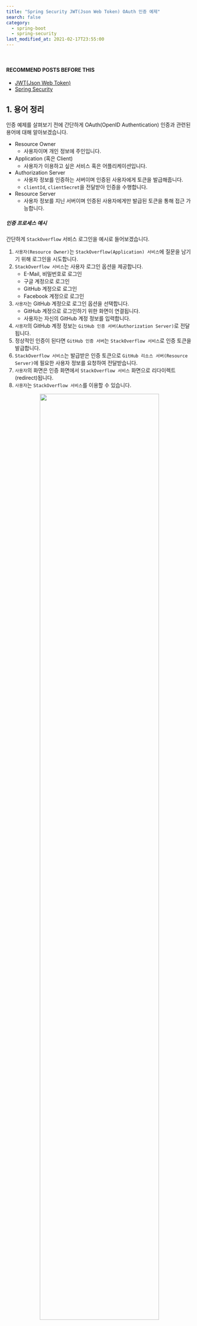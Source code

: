 ```yaml
---
title: "Spring Security JWT(Json Web Token) OAuth 인증 예제"
search: false
category:
  - spring-boot
  - spring-security
last_modified_at: 2021-02-17T23:55:00
---
```


<br>

#### RECOMMEND POSTS BEFORE THIS

* [JWT(Json Web Token)][json-web-token-link]
* [Spring Security][spring-security-link]

## 1. 용어 정리

인증 예제를 살펴보기 전에 간단하게 OAuth(OpenID Authentication) 인증과 관련된 용어에 대해 알아보겠습니다. 

* Resource Owner
    * 사용자이며 개인 정보에 주인입니다.
* Application (혹은 Client)
    * 사용자가 이용하고 싶은 서비스 혹은 어플리케이션입니다. 
* Authorization Server 
    * 사용자 정보를 인증하는 서버이며 인증된 사용자에게 토큰을 발급해줍니다. 
    * `clientId`, `clientSecret`을 전달받아 인증을 수행합니다.
* Resource Server 
    * 사용자 정보를 지닌 서버이며 인증된 사용자에게만 발급된 토큰을 통해 접근 가능합니다.

##### 인증 프로세스 예시

간단하게 `StackOverflow` 서비스 로그인을 예시로 들어보겠습니다. 

1. `사용자(Resource Owner)`는 `StackOverflow(Application) 서비스`에 질문을 남기기 위해 로그인을 시도합니다.
1. `StackOverflow 서비스`는 사용자 로그인 옵션을 제공합니다.
    * E-Mail, 비밀번호로 로그인
    * 구글 계정으로 로그인
    * GitHub 계정으로 로그인
    * Facebook 계정으로 로그인
1. `사용자`는 GitHub 계정으로 로그인 옵션을 선택합니다.
    * GitHub 계정으로 로그인하기 위한 화면이 연결됩니다.
    * 사용자는 자신의 GitHub 계정 정보를 입력합니다.
1. `사용자`의 GitHub 계정 정보는 `GitHub 인증 서버(Authorization Server)`로 전달됩니다.
1. 정상적인 인증이 된다면 `GitHub 인증 서버`는 `StackOverflow 서비스`로 인증 토큰을 발급합니다.
1. `StackOverflow 서비스`는 발급받은 인증 토큰으로 `GitHub 리소스 서버(Resource Server)`에 필요한 사용자 정보를 요청하여 전달받습니다.
1. `사용자`의 화면은 인증 화면에서 `StackOverflow 서비스` 화면으로 리다이렉트(redirect)됩니다. 
1. `사용자`는 `StackOverflow 서비스`를 이용할 수 있습니다.

<p align="center">
    <img src="/images/spring-security-example-1.JPG" width="80%">
</p>
<center>https://docs.pivotal.io/p-identity/1-14/grant-types.html</center>

## 2. 서비스 구조

이번 포스트에서 사용한 `spring-security-oauth2` 라이브러리 2.3.3.RELEASE 버전을 사용하면 인증 서버와 리소스 서버 기능을 구현할 수 있습니다. 
다음과 같은 서비스 인증 과정을 구현하였습니다. 

* 터미널에서 cURL 커맨드를 사용하였습니다.
* cURL 커맨드를 통해 인증 서버로 사용자 정보를 전달합니다.
* 인증 서버는 사용자 정보가 유효한지 확인합니다.
* 사용자 정보가 유효하다면 JWT 토큰을 생성 후 클라이언트에게 전달합니다.
* cURL 커맨드로 전달받은 토큰과 함께 리소스 서버에게 사용자 정보를 요청합니다. 
* 리소스 서버는 토큰이 유효한지, 권한은 충분한지 확인합니다. 
* 유효한 토큰인 경우 사용자 리소스를 클라이언트에게 전달합니다.

<p align="center">
    <img src="/images/spring-security-example-2.JPG" width="100%" class="image__border">
</p>

## 3. Authroization Server 구현

인증 서비스를 먼저 구현하겠습니다. 
다음과 같은 패키지 구조를 가지며 주요 클래스들을 위주로 살펴보겠습니다. 

```
./
├── Dockerfile
├── action-in-blog.iml
├── mvnw
├── mvnw.cmd
├── pom.xml
└── src
    ├── main
    │   ├── java
    │   │   └── blog
    │   │       └── in
    │   │           └── action
    │   │               ├── ActionInBlogApplication.java
    │   │               ├── converter
    │   │               │   └── StringListConverter.java
    │   │               ├── entity
    │   │               │   └── Member.java
    │   │               ├── repository
    │   │               │   └── MemberRepository.java
    │   │               ├── security
    │   │               │   ├── AuthorizationServer.java
    │   │               │   └── SecurityConfig.java
    │   │               └── service
    │   │                   └── MemberService.java
    │   └── resources
    │       └── application.yml
    └── test
        └── java
            └── blog
                └── in
                    └── action
                        └── ActionInBlogApplicationTests.java
```

### 3.1. application.yml

* H2 메모리 데이터베이스를 사용하였습니다.
* 8080 포트를 가집니다.

```yml
server:
  port: 8080
spring:
  h2:
    console:
      enabled: true
      path: /h2-console
  datasource:
    url: jdbc:h2:mem:testdb
    driver-class-name: org.h2.Driver
    username: sa
    password: 123
```

### 3.2. AuthorizationServer 클래스

* `@EnableAuthorizationServer` 애너테이션을 사용해 인증 서버 설정을 위한 빈(bean)으로 등록합니다. 
* `AuthorizationServerConfigurerAdapter` 클래스를 상속받아 인증 서버 구현에 필요한 기능을 확장합니다.
* 기타 설명은 가독성을 위해 코드에 주석으로 표시하였습니다.
    * `AuthenticationManager` 개념에 대한 이해가 부족한 분은 [Spring Security][spring-security-link] 포스트를 참고 바랍니다.

```java
package blog.in.action.security;

import lombok.RequiredArgsConstructor;
import org.springframework.context.annotation.Configuration;
import org.springframework.security.authentication.AuthenticationManager;
import org.springframework.security.crypto.password.PasswordEncoder;
import org.springframework.security.oauth2.config.annotation.configurers.ClientDetailsServiceConfigurer;
import org.springframework.security.oauth2.config.annotation.web.configuration.AuthorizationServerConfigurerAdapter;
import org.springframework.security.oauth2.config.annotation.web.configuration.EnableAuthorizationServer;
import org.springframework.security.oauth2.config.annotation.web.configurers.AuthorizationServerEndpointsConfigurer;
import org.springframework.security.oauth2.provider.token.TokenEnhancerChain;
import org.springframework.security.oauth2.provider.token.store.JwtAccessTokenConverter;

import java.util.Arrays;

@RequiredArgsConstructor
@Configuration
@EnableAuthorizationServer
public class AuthorizationServer extends AuthorizationServerConfigurerAdapter {

    private String clientId = "CLIENT_ID";

    private String clientSecret = "CLIENT_SECRET";

    private int ACCESS_TOKEN_VALID_SECONDS = 10 * 60 * 24;

    private int REFRESH_TOKEN_VALID_SECONDS = 60 * 60 * 24;

    private final PasswordEncoder passwordEncoder;

    private final AuthenticationManager authenticationManager;

    private final JwtAccessTokenConverter jwtAccessTokenConverter;

    @Override
    public void configure(ClientDetailsServiceConfigurer clients) throws Exception {
        // 해당 인증 서버를 이용하는 클라이언트 어플리케이션 정보를 추가합니다.
        clients
                // 인증 서버 메모리에 추가합니다.
                .inMemory()
                // 클라이언트 어플리케이션에 미리 발급된 ID
                .withClient(clientId)
                // 클라이언트 어플리케이션에 미리 발급된 SECRETE, 암호화하여 추가
                .secret(passwordEncoder.encode(clientSecret))
                // 인증 방법은 비밀번호와 리프레시 토큰
                .authorizedGrantTypes("password", "refresh_token")
                .scopes("read")
                // access token 유효 시간 등록
                .accessTokenValiditySeconds(ACCESS_TOKEN_VALID_SECONDS)
                // refresh token 유효 시간 등록
                .refreshTokenValiditySeconds(REFRESH_TOKEN_VALID_SECONDS);
    }

    @Override
    public void configure(AuthorizationServerEndpointsConfigurer endpoints) throws Exception {
        TokenEnhancerChain tokenEnhancerChain = new TokenEnhancerChain();
        // JSON WEB TOKEN 을 사용하기 위한 컨버터 등록
        tokenEnhancerChain.setTokenEnhancers(Arrays.asList(jwtAccessTokenConverter));
        endpoints
                // Spring Security 프레임워크에서 사용하는 AuthenticationManager 등록
                .authenticationManager(authenticationManager)
                // 토큰 강화를 위한 TokenEnhancer 등록
                .tokenEnhancer(tokenEnhancerChain);
    }
}
```

### 3.4. SecurityConfig 클래스

* `@EnableWebSecurity` 애너테이션을 통해 웹 암호화 설정 빈으로 등록합니다.
* `WebSecurityConfigurerAdapter` 클래스를 상속하여 필요한 암호화에 필요한 기능을 확장합니다.
* 기타 설명은 가독성을 위해 코드에 주석으로 표시하였습니다.
    * `UserDetailsService` 개념에 대한 이해가 부족한 분은 [Spring Security][spring-security-link] 포스트를 참고 바랍니다.

```java
package blog.in.action.security;

import blog.in.action.service.MemberService;
import lombok.RequiredArgsConstructor;
import org.springframework.context.annotation.Bean;
import org.springframework.context.annotation.Configuration;
import org.springframework.security.authentication.AuthenticationManager;
import org.springframework.security.config.annotation.authentication.builders.AuthenticationManagerBuilder;
import org.springframework.security.config.annotation.web.configuration.EnableWebSecurity;
import org.springframework.security.config.annotation.web.configuration.WebSecurityConfigurerAdapter;
import org.springframework.security.crypto.bcrypt.BCryptPasswordEncoder;
import org.springframework.security.crypto.password.PasswordEncoder;
import org.springframework.security.oauth2.provider.token.store.JwtAccessTokenConverter;

@RequiredArgsConstructor
@Configuration
@EnableWebSecurity
public class SecurityConfig extends WebSecurityConfigurerAdapter {

    private final MemberService memberService;

    @Bean
    public JwtAccessTokenConverter jwtAccessTokenConverter() throws Exception {
        // JWT 토큰을 만들기 위한 컨버터 생성
        JwtAccessTokenConverter converter = new JwtAccessTokenConverter();
        converter.setSigningKey("TEMP_SIGN_KEY");
        converter.afterPropertiesSet();
        return converter;
    }

    @Bean
    public PasswordEncoder passwordEncoder() {
        // 암호화 인코더 
        return new BCryptPasswordEncoder();
    }

    @Bean
    @Override
    public AuthenticationManager authenticationManagerBean() throws Exception {
        // Spring Security 프레임워크에서 필요한 AuthenticationManager 등록
        return super.authenticationManagerBean();
    }

    @Override
    protected void configure(AuthenticationManagerBuilder auth) throws Exception {
        // AuthenticationManager에서 사용하는 UserDetailsService 등록
        auth.userDetailsService(memberService);
    }
}
```

### 3.5. MemberService 클래스

* `UserDetailsService` 클래스를 상속받아서 사용자 정보 조회 기능을 확장합니다.
* `AuthenticationManager` 클래스가 인증 과정에서 `loadUserByUsername` 메소드를 호출하여 사용자 정보를 확인합니다.

```java
package blog.in.action.service;

import blog.in.action.entity.Member;
import blog.in.action.repository.MemberRepository;
import lombok.RequiredArgsConstructor;
import org.springframework.security.core.GrantedAuthority;
import org.springframework.security.core.authority.SimpleGrantedAuthority;
import org.springframework.security.core.userdetails.User;
import org.springframework.security.core.userdetails.UserDetails;
import org.springframework.security.core.userdetails.UserDetailsService;
import org.springframework.security.core.userdetails.UsernameNotFoundException;
import org.springframework.stereotype.Service;

import java.util.Collection;
import java.util.Optional;
import java.util.stream.Collectors;

@RequiredArgsConstructor
@Service
public class MemberService implements UserDetailsService {

    private final MemberRepository memberRepository;

    private Collection<? extends GrantedAuthority> authorities(Member member) {
        return member.getAuthorities().stream().map(authority -> new SimpleGrantedAuthority(authority)).collect(Collectors.toList());
    }

    @Override
    public UserDetails loadUserByUsername(String username) throws UsernameNotFoundException {
        Optional<Member> option = memberRepository.findById(username);
        if (!option.isPresent()) {
            throw new UsernameNotFoundException(username);
        }
        Member member = option.get();
        return new User(member.getId(), member.getPassword(), authorities(member));
    }
}
```

### 3.6. ActionInBlogApplication 클래스

* `CommandLineRunner` 클래스를 확장하여 서비스 테스트에 필요한 데이터를 미리 추가합니다.

```java
package blog.in.action;

import blog.in.action.entity.Member;
import blog.in.action.repository.MemberRepository;
import lombok.RequiredArgsConstructor;
import org.springframework.boot.CommandLineRunner;
import org.springframework.boot.SpringApplication;
import org.springframework.boot.autoconfigure.SpringBootApplication;
import org.springframework.security.crypto.password.PasswordEncoder;

import java.util.Collections;

@RequiredArgsConstructor
@SpringBootApplication
public class ActionInBlogApplication implements CommandLineRunner {

    private final MemberRepository memberRepository;

    private final PasswordEncoder passwordEncoder;

    public static void main(String[] args) {
        SpringApplication.run(ActionInBlogApplication.class, args);
    }

    @Override
    public void run(String... args) throws Exception {
        memberRepository.save(Member.builder()
                .id("Junhyunny")
                .password(passwordEncoder.encode("123"))
                .authorities(Collections.singletonList("ADMIN"))
                .build()
        );
    }
}
```

## 4. Resource Server 구현

리소스 서비스를 먼저 구현하겠습니다. 
다음과 같은 패키지 구조를 가지며 주요 클래스들을 위주로 살펴보겠습니다. 

```
./
├── Dockerfile
├── action-in-blog\ (1).iml
├── mvnw
├── mvnw.cmd
├── pom.xml
└── src
    ├── main
    │   ├── java
    │   │   └── blog
    │   │       └── in
    │   │           └── action
    │   │               ├── ActionInBlogApplication.java
    │   │               ├── controller
    │   │               │   └── MemberController.java
    │   │               ├── entity
    │   │               │   └── Member.java
    │   │               ├── repository
    │   │               │   └── MemberRepository.java
    │   │               ├── security
    │   │               │   ├── ResourceServer.java
    │   │               │   └── SecurityConfig.java
    │   │               └── service
    │   │                   └── MemberService.java
    │   └── resources
    │       └── application.yml
    └── test
        └── java
            └── blog
                └── in
                    └── action
                        └── ActionInBlogApplicationTests.java
```

### 4.1. application.yml

* H2 메모리 데이터베이스를 사용하였습니다.
* 8081 포트를 가집니다.

```yml
server:
  port: 8081
spring:
  h2:
    console:
      enabled: true
      path: /h2-console
  datasource:
    url: jdbc:h2:mem:testdb
    driver-class-name: org.h2.Driver
    username: sa
    password: 123
```

### 4.2. ResourceServer 클래스

* `@EnableResourceServer` 애너테이션을 사용해 리소스 서버 설정을 위한 빈으로 등록합니다. 
* `ResourceServerConfigurerAdapter` 클래스를 상속받아 리소스 서버 구현에 필요한 기능을 확장합니다.
* 기타 설명은 가독성을 위해 코드에 주석으로 표시하였습니다.

```java
package blog.in.action.security;

import org.springframework.context.annotation.Configuration;
import org.springframework.security.config.annotation.web.builders.HttpSecurity;
import org.springframework.security.oauth2.config.annotation.web.configuration.EnableResourceServer;
import org.springframework.security.oauth2.config.annotation.web.configuration.ResourceServerConfigurerAdapter;
import org.springframework.security.oauth2.config.annotation.web.configurers.ResourceServerSecurityConfigurer;
import org.springframework.security.oauth2.provider.error.OAuth2AccessDeniedHandler;
import org.springframework.security.oauth2.provider.token.DefaultTokenServices;
import org.springframework.security.oauth2.provider.token.store.JwtAccessTokenConverter;
import org.springframework.security.oauth2.provider.token.store.JwtTokenStore;

@Configuration
@EnableResourceServer
public class ResourceServer extends ResourceServerConfigurerAdapter {

    @Override
    public void configure(ResourceServerSecurityConfigurer resources) throws Exception {
        super.configure(resources);
        // 토큰 정보를 다루기 위한 토큰 서비스 객체 생성
        DefaultTokenServices defaultTokenServices = new DefaultTokenServices();
        // JWT 토큰 변경을 위한 컨버터 생성
        JwtAccessTokenConverter converter = new JwtAccessTokenConverter();
        // JWT 토큰 인코딩과 디코딩에 사용되므로 인증 서버와 동일한 암호키를 사용합니다. - TEMP_SIGN_KEY
        converter.setSigningKey("TEMP_SIGN_KEY");
        converter.afterPropertiesSet();
        // JWT 토큰 컨버터와 JWT 토큰 스토어 등록
        defaultTokenServices.setTokenStore(new JwtTokenStore(converter));
        defaultTokenServices.setSupportRefreshToken(true);
        // 토큰 서비스 등록
        resources.tokenServices(defaultTokenServices);
    }

    @Override
    public void configure(HttpSecurity http) throws Exception {
        http.cors().and()
                // 권한 확인이 필요한 요청 정보 등록
                .authorizeRequests()
                // /h2-console/** 경로는 모든 요청에 대해 허용
                .antMatchers("/h2-console/**").permitAll()
                // /member/user-info 경로는 ADMIN만 접근 가능
                .antMatchers("/member/user-info").hasAnyAuthority("ADMIN")
                // 나머지 요청은 인증만 필요
                .anyRequest().authenticated()
                .and()
                .exceptionHandling()
                .accessDeniedHandler(new OAuth2AccessDeniedHandler());
        http.csrf().disable();
        http.headers().frameOptions().disable();
    }
}
```

### 4.3. SecurityConfig 클래스

* 암호화에 사용하는 `PasswordEncoder` 빈을 등록합니다.

```java
package blog.in.action.security;

import lombok.RequiredArgsConstructor;
import org.springframework.context.annotation.Bean;
import org.springframework.context.annotation.Configuration;
import org.springframework.security.config.annotation.web.configuration.EnableWebSecurity;
import org.springframework.security.config.annotation.web.configuration.WebSecurityConfigurerAdapter;
import org.springframework.security.crypto.bcrypt.BCryptPasswordEncoder;
import org.springframework.security.crypto.password.PasswordEncoder;

@RequiredArgsConstructor
@Configuration
@EnableWebSecurity
public class SecurityConfig extends WebSecurityConfigurerAdapter {

    @Bean
    public PasswordEncoder passwordEncoder() {
        return new BCryptPasswordEncoder();
    }
}
```

### 4.4. MemberController 클래스 

* 사용자 정보 획득을 위한 `/member/user-info` API를 노출하고 있습니다.

```java
package blog.in.action.controller;

import lombok.AllArgsConstructor;
import org.springframework.beans.factory.annotation.Autowired;
import org.springframework.transaction.annotation.Propagation;
import org.springframework.transaction.annotation.Transactional;
import org.springframework.web.bind.annotation.GetMapping;
import org.springframework.web.bind.annotation.PostMapping;
import org.springframework.web.bind.annotation.RequestBody;
import org.springframework.web.bind.annotation.RequestMapping;
import org.springframework.web.bind.annotation.RequestParam;
import org.springframework.web.bind.annotation.RestController;

import blog.in.action.entity.Member;
import blog.in.action.service.MemberService;

@AllArgsConstructor
@RestController
@RequestMapping(value = "/member")
public class MemberController {

	private final MemberService memberService;

	@GetMapping("/user-info")
	public Member requestUserInfo(@RequestParam("id") String id) {
		return memberService.findById(id);
	}
}
```

### 4.5. MemberService 클래스

* 사용자 ID를 통해 사용자 정보를 조회합니다.

```java
package blog.in.action.service;

import blog.in.action.entity.Member;
import blog.in.action.repository.MemberRepository;
import lombok.RequiredArgsConstructor;
import org.springframework.stereotype.Service;

import java.util.Optional;

@RequiredArgsConstructor
@Service
public class MemberService {

    private final MemberRepository memberRepository;

    public Member findById(String id) {
        Optional<Member> option = memberRepository.findById(id);
        if (!option.isPresent()) {
            return null;
        }
        return option.get();
    }
}
```

### 4.6. ActionInBlogApplication 클래스

* `CommandLineRunner` 클래스를 확장하여 서비스 테스트에 필요한 데이터를 미리 추가합니다.

```java
package blog.in.action;

import blog.in.action.entity.Member;
import blog.in.action.repository.MemberRepository;
import lombok.RequiredArgsConstructor;
import org.springframework.boot.CommandLineRunner;
import org.springframework.boot.SpringApplication;
import org.springframework.boot.autoconfigure.SpringBootApplication;

@RequiredArgsConstructor
@SpringBootApplication
public class ActionInBlogApplication implements CommandLineRunner {

    private final MemberRepository memberRepository;

    public static void main(String[] args) {
        SpringApplication.run(ActionInBlogApplication.class, args);
    }

    @Override
    public void run(String... args) throws Exception {
        memberRepository.save(Member.builder()
                .id("Junhyunny")
                .name("Junhyunny")
                .email("junhyunny@naver.com")
                .address("Seoul")
                .build()
        );
    }
}
```

## 5. 테스트하기

### 5.1. 서비스 실행

도커 컴포즈(docker compose)를 사용하여 인증 서버와 리소스 서버를 동시에 실행시킵니다. 

* `docker-compose up` 명령어를 사용합니다.

```
$ pwd
/Users/junhyunk/Desktop/workspace/blog/blog-in-action/2021-01-04-spring-security-example

$ docker-compose up  
Creating network "2021-01-04-spring-security-example_default" with the default driver
Creating 2021-01-04-spring-security-example_resource-server_1      ... done
Creating 2021-01-04-spring-security-example_authorization-server_1 ... done
Attaching to 2021-01-04-spring-security-example_authorization-server_1, 2021-01-04-spring-security-example_resource-server_1
authorization-server_1  | 
authorization-server_1  |   .   ____          _            __ _ _
authorization-server_1  |  /\\ / ___'_ __ _ _(_)_ __  __ _ \ \ \ \
authorization-server_1  | ( ( )\___ | '_ | '_| | '_ \/ _` | \ \ \ \
authorization-server_1  |  \\/  ___)| |_)| | | | | || (_| |  ) ) ) )
authorization-server_1  |   '  |____| .__|_| |_|_| |_\__, | / / / /
authorization-server_1  |  =========|_|==============|___/=/_/_/_/
authorization-server_1  |  :: Spring Boot ::                (v2.4.1)
authorization-server_1  | 
resource-server_1       | 
resource-server_1       |   .   ____          _            __ _ _
resource-server_1       |  /\\ / ___'_ __ _ _(_)_ __  __ _ \ \ \ \
resource-server_1       | ( ( )\___ | '_ | '_| | '_ \/ _` | \ \ \ \
resource-server_1       |  \\/  ___)| |_)| | | | | || (_| |  ) ) ) )
resource-server_1       |   '  |____| .__|_| |_|_| |_\__, | / / / /
resource-server_1       |  =========|_|==============|___/=/_/_/_/
resource-server_1       |  :: Spring Boot ::                (v2.4.1)
resource-server_1       | 
authorization-server_1  | 2022-08-19 18:49:17.871  INFO 1 --- [           main] blog.in.action.ActionInBlogApplication   : Starting ActionInBlogApplication v0.0.1-SNAPSHOT using Java 11.0.16 on 0df3df36e161 with PID 1 (/app/app.jar started by root in /app)
authorization-server_1  | 2022-08-19 18:49:17.874  INFO 1 --- [           main] blog.in.action.ActionInBlogApplication   : No active profile set, falling back to default profiles: default
resource-server_1       | 2022-08-19 18:49:17.884  INFO 1 --- [           main] blog.in.action.ActionInBlogApplication   : Starting ActionInBlogApplication v0.0.1-SNAPSHOT using Java 11.0.16 on bd0d9c3a927a with PID 1 (/app/app.jar started by root in /app)
resource-server_1       | 2022-08-19 18:49:17.887  INFO 1 --- [           main] blog.in.action.ActionInBlogApplication   : No active profile set, falling back to default profiles: default
resource-server_1       | 2022-08-19 18:49:18.775  INFO 1 --- [           main] .s.d.r.c.RepositoryConfigurationDelegate : Bootstrapping Spring Data JPA repositories in DEFAULT mode.
authorization-server_1  | 2022-08-19 18:49:18.838  INFO 1 --- [           main] .s.d.r.c.RepositoryConfigurationDelegate : Bootstrapping Spring Data JPA repositories in DEFAULT mode.
resource-server_1       | 2022-08-19 18:49:18.869  INFO 1 --- [           main] .s.d.r.c.RepositoryConfigurationDelegate : Finished Spring Data repository scanning in 83 ms. Found 1 JPA repository interfaces.
authorization-server_1  | 2022-08-19 18:49:18.903  INFO 1 --- [           main] .s.d.r.c.RepositoryConfigurationDelegate : Finished Spring Data repository scanning in 55 ms. Found 1 JPA repository interfaces.
resource-server_1       | 2022-08-19 18:49:19.655  INFO 1 --- [           main] o.s.b.w.embedded.tomcat.TomcatWebServer  : Tomcat initialized with port(s): 8081 (http)
resource-server_1       | 2022-08-19 18:49:19.671  INFO 1 --- [           main] o.apache.catalina.core.StandardService   : Starting service [Tomcat]
resource-server_1       | 2022-08-19 18:49:19.671  INFO 1 --- [           main] org.apache.catalina.core.StandardEngine  : Starting Servlet engine: [Apache Tomcat/9.0.41]
resource-server_1       | 2022-08-19 18:49:19.733  INFO 1 --- [           main] o.a.c.c.C.[Tomcat].[localhost].[/]       : Initializing Spring embedded WebApplicationContext
resource-server_1       | 2022-08-19 18:49:19.733  INFO 1 --- [           main] w.s.c.ServletWebServerApplicationContext : Root WebApplicationContext: initialization completed in 1771 ms
authorization-server_1  | 2022-08-19 18:49:19.752  INFO 1 --- [           main] o.s.b.w.embedded.tomcat.TomcatWebServer  : Tomcat initialized with port(s): 8080 (http)
authorization-server_1  | 2022-08-19 18:49:19.768  INFO 1 --- [           main] o.apache.catalina.core.StandardService   : Starting service [Tomcat]
authorization-server_1  | 2022-08-19 18:49:19.769  INFO 1 --- [           main] org.apache.catalina.core.StandardEngine  : Starting Servlet engine: [Apache Tomcat/9.0.41]
resource-server_1       | 2022-08-19 18:49:19.812  INFO 1 --- [           main] com.zaxxer.hikari.HikariDataSource       : HikariPool-1 - Starting...
authorization-server_1  | 2022-08-19 18:49:19.833  INFO 1 --- [           main] o.a.c.c.C.[Tomcat].[localhost].[/]       : Initializing Spring embedded WebApplicationContext
authorization-server_1  | 2022-08-19 18:49:19.834  INFO 1 --- [           main] w.s.c.ServletWebServerApplicationContext : Root WebApplicationContext: initialization completed in 1831 ms
authorization-server_1  | 2022-08-19 18:49:19.900  INFO 1 --- [           main] com.zaxxer.hikari.HikariDataSource       : HikariPool-1 - Starting...
resource-server_1       | 2022-08-19 18:49:20.041  INFO 1 --- [           main] com.zaxxer.hikari.HikariDataSource       : HikariPool-1 - Start completed.
resource-server_1       | 2022-08-19 18:49:20.050  INFO 1 --- [           main] o.s.b.a.h2.H2ConsoleAutoConfiguration    : H2 console available at '/h2-console'. Database available at 'jdbc:h2:mem:testdb'
authorization-server_1  | 2022-08-19 18:49:20.137  INFO 1 --- [           main] com.zaxxer.hikari.HikariDataSource       : HikariPool-1 - Start completed.
authorization-server_1  | 2022-08-19 18:49:20.145  INFO 1 --- [           main] o.s.b.a.h2.H2ConsoleAutoConfiguration    : H2 console available at '/h2-console'. Database available at 'jdbc:h2:mem:testdb'
resource-server_1       | 2022-08-19 18:49:20.265  INFO 1 --- [           main] o.hibernate.jpa.internal.util.LogHelper  : HHH000204: Processing PersistenceUnitInfo [name: default]
resource-server_1       | 2022-08-19 18:49:20.320  INFO 1 --- [           main] org.hibernate.Version                    : HHH000412: Hibernate ORM core version 5.4.25.Final
authorization-server_1  | 2022-08-19 18:49:20.351  INFO 1 --- [           main] o.hibernate.jpa.internal.util.LogHelper  : HHH000204: Processing PersistenceUnitInfo [name: default]
authorization-server_1  | 2022-08-19 18:49:20.404  INFO 1 --- [           main] org.hibernate.Version                    : HHH000412: Hibernate ORM core version 5.4.25.Final
resource-server_1       | 2022-08-19 18:49:20.508  INFO 1 --- [           main] o.hibernate.annotations.common.Version   : HCANN000001: Hibernate Commons Annotations {5.1.2.Final}
authorization-server_1  | 2022-08-19 18:49:20.613  INFO 1 --- [           main] o.hibernate.annotations.common.Version   : HCANN000001: Hibernate Commons Annotations {5.1.2.Final}
resource-server_1       | 2022-08-19 18:49:20.671  INFO 1 --- [           main] org.hibernate.dialect.Dialect            : HHH000400: Using dialect: org.hibernate.dialect.H2Dialect
authorization-server_1  | 2022-08-19 18:49:20.766  INFO 1 --- [           main] org.hibernate.dialect.Dialect            : HHH000400: Using dialect: org.hibernate.dialect.H2Dialect
resource-server_1       | 2022-08-19 18:49:21.226  INFO 1 --- [           main] o.h.e.t.j.p.i.JtaPlatformInitiator       : HHH000490: Using JtaPlatform implementation: [org.hibernate.engine.transaction.jta.platform.internal.NoJtaPlatform]
resource-server_1       | 2022-08-19 18:49:21.234  INFO 1 --- [           main] j.LocalContainerEntityManagerFactoryBean : Initialized JPA EntityManagerFactory for persistence unit 'default'
authorization-server_1  | 2022-08-19 18:49:21.316  INFO 1 --- [           main] o.h.e.t.j.p.i.JtaPlatformInitiator       : HHH000490: Using JtaPlatform implementation: [org.hibernate.engine.transaction.jta.platform.internal.NoJtaPlatform]
authorization-server_1  | 2022-08-19 18:49:21.325  INFO 1 --- [           main] j.LocalContainerEntityManagerFactoryBean : Initialized JPA EntityManagerFactory for persistence unit 'default'
resource-server_1       | 2022-08-19 18:49:21.615  WARN 1 --- [           main] JpaBaseConfiguration$JpaWebConfiguration : spring.jpa.open-in-view is enabled by default. Therefore, database queries may be performed during view rendering. Explicitly configure spring.jpa.open-in-view to disable this warning
authorization-server_1  | 2022-08-19 18:49:21.734  WARN 1 --- [           main] JpaBaseConfiguration$JpaWebConfiguration : spring.jpa.open-in-view is enabled by default. Therefore, database queries may be performed during view rendering. Explicitly configure spring.jpa.open-in-view to disable this warning

... 

resource-server_1       | 2022-08-19 18:49:22.714  INFO 1 --- [           main] o.s.b.w.embedded.tomcat.TomcatWebServer  : Tomcat started on port(s): 8081 (http) with context path ''
resource-server_1       | 2022-08-19 18:49:22.725  INFO 1 --- [           main] blog.in.action.ActionInBlogApplication   : Started ActionInBlogApplication in 5.797 seconds (JVM running for 6.389)
authorization-server_1  | 2022-08-19 18:49:22.748  INFO 1 --- [           main] o.s.s.concurrent.ThreadPoolTaskExecutor  : Initializing ExecutorService 'applicationTaskExecutor'
authorization-server_1  | 2022-08-19 18:49:22.966  INFO 1 --- [           main] o.s.b.w.embedded.tomcat.TomcatWebServer  : Tomcat started on port(s): 8080 (http) with context path ''
authorization-server_1  | 2022-08-19 18:49:22.976  INFO 1 --- [           main] blog.in.action.ActionInBlogApplication   : Started ActionInBlogApplication in 5.992 seconds (JVM running for 6.644)
```

### 5.2. 토큰 정보 받기

* 인증 서버로 토큰 정보를 요청합니다.
    * POST 요청입니다.
    * `/oauth/token`는 Spring Security 프레임워크가 자동으로 생성한 API 경로입니다.
* 인증 서버에 미리 등록된 클라이언트 `ID`와 `SECRETE` 정보를 함께 전달합니다.
    * 클라이언트 `ID`와 `SECRETE` 정보는 클라이언트 어플리케이션이 인증 서버로부터 미리 발급 받은 정보입니다.
* 사용자임을 인증할 수 있도록 사용자 ID, 비밀번호, 인증 방식을 전달합니다.

```
$ curl -X POST http://localhost:8080/oauth/token\
   -H "Content-Type: application/x-www-form-urlencoded"\
   -u 'CLIENT_ID:CLIENT_SECRET'\
   -d "username=Junhyunny&password=123&grant_type=password" | jq .
```

##### 결과

* access_token - JWT 토큰
* token_type - 토큰 타입
* refresh_token - JWT 액세스 토큰이 만료된 경우 재발급을 받을 때 사용하는 리프레시 토큰
* expires_in - 토큰 만료 시간

```
  % Total    % Received % Xferd  Average Speed   Time    Time     Time  Current
                                 Dload  Upload   Total   Spent    Left  Speed
100   818    0   767  100    51   1356     90 --:--:-- --:--:-- --:--:--  1476
{
  "access_token": "eyJhbGciOiJIUzI1NiIsInR5cCI6IkpXVCJ9.eyJleHAiOjE2NjA5NDk4MTIsInVzZXJfbmFtZSI6Ikp1bmh5dW5ueSIsImF1dGhvcml0aWVzIjpbIkFETUlOIl0sImp0aSI6IjlhMGZhOWVkLTk0MTgtNDkzYy1hNzgxLTFkMDNiNjljOGQxNSIsImNsaWVudF9pZCI6IkNMSUVOVF9JRCIsInNjb3BlIjpbInJlYWQiXX0.MTdH5OFPO4XhsVYd5lVFhL8ufOaPeZMWg9bSnaJ2lyE",
  "token_type": "bearer",
  "refresh_token": "eyJhbGciOiJIUzI1NiIsInR5cCI6IkpXVCJ9.eyJ1c2VyX25hbWUiOiJKdW5oeXVubnkiLCJzY29wZSI6WyJyZWFkIl0sImF0aSI6IjlhMGZhOWVkLTk0MTgtNDkzYy1hNzgxLTFkMDNiNjljOGQxNSIsImV4cCI6MTY2MTAyMTgxMiwiYXV0aG9yaXRpZXMiOlsiQURNSU4iXSwianRpIjoiZDM1M2Y1NGQtZTBmNS00NjQ4LTg3NjMtY2UyMWI4N2VkMzNjIiwiY2xpZW50X2lkIjoiQ0xJRU5UX0lEIn0.xdwmp4C7hy3nEjIeD0IPIr1EK-076VlpHV5NnPk5LTI",
  "expires_in": 14399,
  "scope": "read",
  "jti": "9a0fa9ed-9418-493c-a781-1d03b69c8d15"
}
```

### 5.3. 사용자 리소스 정보 받기

* 리소스 서버로 사용자 정보를 요청합니다.
    * 전달받은 토큰을 헤더 정보에 담아 전달합니다. 
    * 헤더 키는 `Authorization`이며 토큰 앞에 `Bearer` 토큰 타입을 추가합니다.

```
$ curl http://localhost:8081/member/user-info\?id\=Junhyunny\
   -H "Authorization: Bearer eyJhbGciOiJIUzI1NiIsInR5cCI6IkpXVCJ9.eyJleHAiOjE2NjA5NDk4MTIsInVzZXJfbmFtZSI6Ikp1bmh5dW5ueSIsImF1dGhvcml0aWVzIjpbIkFETUlOIl0sImp0aSI6IjlhMGZhOWVkLTk0MTgtNDkzYy1hNzgxLTFkMDNiNjljOGQxNSIsImNsaWVudF9pZCI6IkNMSUVOVF9JRCIsInNjb3BlIjpbInJlYWQiXX0.MTdH5OFPO4XhsVYd5lVFhL8ufOaPeZMWg9bSnaJ2lyE" | jq .
```

##### 결과

* 사용자 정보를 정상적으로 전달받습니다.

```
  % Total    % Received % Xferd  Average Speed   Time    Time     Time  Current
                                 Dload  Upload   Total   Spent    Left  Speed
100    85    0    85    0     0    329      0 --:--:-- --:--:-- --:--:--   346
{
  "id": "Junhyunny",
  "name": "Junhyunny",
  "email": "junhyunny@naver.com",
  "address": "Seoul"
}
```

## CLOSING

리소스 서버에서 `/member/user-info` 경로의 접근 권한을 `USER` 등으로 변경하면 사용자 정보 요청에 실패함을 확인할 수 있습니다. 
이번 포스트를 참고하시는 분들은 아래 주의사항을 확인바랍니다. 

##### Spring Security 진영 정책 변경

이번 포스트에서 사용한 `2.3.3.RELEASE` 버전까지는 인증 서버를 구현할 수 있지만, 최근 버전에선 인증 서버 구현을 위한 기능들이 모두 제거되었습니다. 
현재 최신 `Spring Security`에서는 `Authorization Server` 구현을 지원하지 않습니다.(Deprecated)

> 2019/11/14 - Spring Security OAuth 2.0 Roadmap Update<br>
> No Authorization Server Support<br>
> ...<br>
> Spring Security’s Authorization Server support was never a good fit. 
> An Authorization Server requires a library to build a product. 
> Spring Security, being a framework, is not in the business of building libraries or products. 
> For example, we don’t have a JWT library, but instead we make Nimbus easy to use. 
> And we don’t maintain our own SAML IdP, CAS or LDAP products.<br>
> In 2019, there are plenty of both commercial and open-source authorization servers available. 
> Thus, the Spring Security team has decided to no longer provide support for authorization servers.<br>
> UPDATE: We’d like to thank everyone for your feedback on the decision to not support Authorization Server. 
> Due to this feedback and some internal discussions, we are taking another look at this decision. 
> We’ll notify the community on any progress.

##### 보안 취약점 버전 확인

* `2.3.3.RELEASE` 버전은 보안 취약점이 발견된 버전입니다.

<p align="center">
    <img src="/images/spring-security-example-3.JPG" width="80%" class="image__border">
</p>
<center>https://mvnrepository.com/artifact/org.springframework.security.oauth/spring-security-oauth2</center>

#### TEST CODE REPOSITORY

* <https://github.com/Junhyunny/blog-in-action/tree/master/2021-01-04-spring-security-example>

#### RECOMMEND NEXT POSTS

* [TokenEnhancer 인터페이스][token-enhancer-link]
* [HandlerMethodArgumentResolver 인터페이스][handler-method-argument-resolver-link]
* [AuthenticationFilter 만들기][make-authentication-filter-link]
* [JWT AuthenticationProvider 만들기][make-authentication-provider-link]
* [JWT(Json Web Token) 발행과 재발행][issue-and-reissue-json-web-token-link]

#### REFERENCE

* [JwtAccessTokenConverter](https://docs.spring.io/spring-security/oauth/apidocs/org/springframework/security/oauth2/provider/token/store/JwtAccessTokenConverter.html)
* [AuthorizationServerConfigurerAdapter](https://docs.spring.io/spring-security/oauth/apidocs/org/springframework/security/oauth2/config/annotation/web/configuration/AuthorizationServerConfigurerAdapter.html)
* [ResourceServerConfigurerAdapter](https://docs.spring.io/spring-security/oauth/apidocs/org/springframework/security/oauth2/config/annotation/web/configuration/ResourceServerConfigurerAdapter.html)

[json-web-token-link]: https://junhyunny.github.io/information/json-web-token/
[spring-security-link]: https://junhyunny.github.io/spring-security/spring-security/

[token-enhancer-link]: https://junhyunny.github.io/spring-boot/spring-security/token-enhancer/
[handler-method-argument-resolver-link]: https://junhyunny.github.io/spring-boot/handler-method-argument-resolver/
[make-authentication-filter-link]: https://junhyunny.github.io/spring-boot/spring-security/make-authentication-filter/
[make-authentication-provider-link]: https://junhyunny.github.io/spring-boot/spring-security/make-authentication-provider/
[issue-and-reissue-json-web-token-link]: https://junhyunny.github.io/spring-boot/spring-security/issue-and-reissue-json-web-token/
